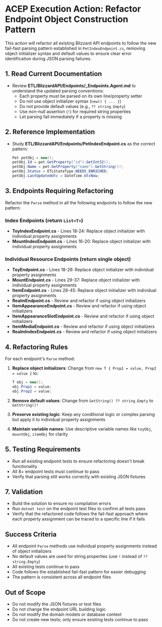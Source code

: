 # ACEP Execution Action: Refactor Endpoint Object Construction Pattern

This action will refactor all existing Blizzard API endpoints to follow the new fail-fast parsing pattern established in `PetIndexEndpoint.cs`, removing object initializer syntax and default values to ensure clear error identification during JSON parsing failures.

## 1. Read Current Documentation
- Review **ETL/BlizzardAPI/Endpoints/_Endpoints.Agent.md** to understand the updated parsing conventions:
  - Each property must be parsed on its own line/property setter
  - Do not use object initializer syntax (`new() { ... }`)
  - Do not provide default values (e.g., `?? string.Empty`)
  - Use non-null assertion (`!`) for required string properties
  - Let parsing fail immediately if a property is missing

## 2. Reference Implementation
- Study **ETL/BlizzardAPI/Endpoints/PetIndexEndpoint.cs** as the correct pattern:
  ```csharp
  Pet petObj = new();
  petObj.Id = pet.GetProperty("id").GetInt32();
  petObj.Name = pet.GetProperty("name").GetString()!;
  petObj.Status = ETLStateType.NEEDS_ENRICHED;
  petObj.LastUpdatedUtc = DateTime.UtcNow;
  ```

## 3. Endpoints Requiring Refactoring
Refactor the `Parse` method in all the following endpoints to follow the new pattern:

### Index Endpoints (return `List<T>`)
- **ToyIndexEndpoint.cs** - Lines 18-24: Replace object initializer with individual property assignments
- **MountIndexEndpoint.cs** - Lines 16-20: Replace object initializer with individual property assignments

### Individual Resource Endpoints (return single object)
- **ToyEndpoint.cs** - Lines 18-26: Replace object initializer with individual property assignments
- **MountEndpoint.cs** - Lines 29-37: Replace object initializer with individual property assignments  
- **ItemEndpoint.cs** - Lines 28-45: Replace object initializer with individual property assignments
- **RealmEndpoint.cs** - Review and refactor if using object initializers
- **ItemAppearanceEndpoint.cs** - Review and refactor if using object initializers
- **ItemAppearanceSlotEndpoint.cs** - Review and refactor if using object initializers
- **ItemMediaEndpoint.cs** - Review and refactor if using object initializers
- **RealmIndexEndpoint.cs** - Review and refactor if using object initializers

## 4. Refactoring Rules
For each endpoint's `Parse` method:

1. **Replace object initializers**: Change from `new T { Prop1 = value, Prop2 = value }` to:
   ```csharp
   T obj = new();
   obj.Prop1 = value;
   obj.Prop2 = value;
   ```

2. **Remove default values**: Change from `GetString() ?? string.Empty` to `GetString()!`

3. **Preserve existing logic**: Keep any conditional logic or complex parsing but apply it to individual property assignments

4. **Maintain variable names**: Use descriptive variable names like `toyObj`, `mountObj`, `itemObj` for clarity

## 5. Testing Requirements
- Run all existing endpoint tests to ensure refactoring doesn't break functionality
- All 8+ endpoint tests must continue to pass
- Verify that parsing still works correctly with existing JSON fixtures

## 7. Validation
- Build the solution to ensure no compilation errors
- Run `dotnet test` on the endpoint test files to confirm all tests pass
- Verify that the refactored code follows the fail-fast approach where each property assignment can be traced to a specific line if it fails

## Success Criteria
- All endpoint `Parse` methods use individual property assignments instead of object initializers
- No default values are used for string properties (use `!` instead of `?? string.Empty`)
- All existing tests continue to pass
- Code follows the established fail-fast pattern for easier debugging
- The pattern is consistent across all endpoint files

## Out of Scope
- Do not modify the JSON fixtures or test files
- Do not change the endpoint URL building logic
- Do not modify the domain models or database context
- Do not create new tests; only ensure existing tests continue to pass
